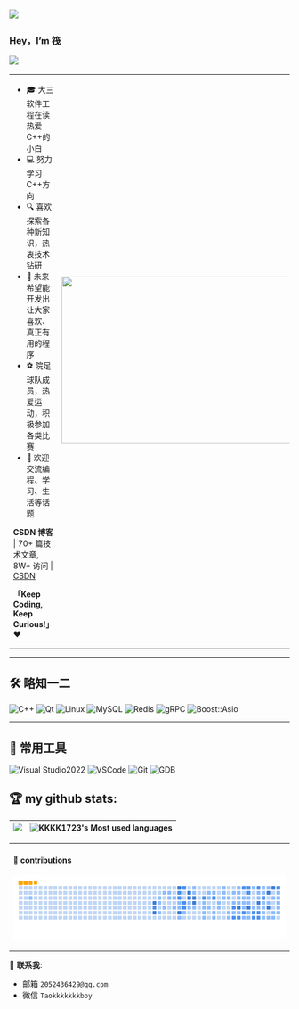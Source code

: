 ###  <img src="https://media.giphy.com/media/hvRJCLFzcasrR4ia7z/giphy.gif" width="25px">
### Hey，I’m 筏

![](https://img.shields.io/badge/dynamic/json?color=2bb24c&label=Feedly%20RSS&query=%24.data.totalSubs&url=https%3A%2F%2Fapi.spencerwoo.com%2Fsubstats%2F%3Fsource%3Dfeedly%26queryKey%3Dhttps%3A%2F%2Fchegva.com%2Ffeed%2F&logo=feedly)

<table>
<tr>
<td valign="top"  width="50%">

- 🎓 大三软件工程在读  热爱C++的小白
- 💻  努力学习C++方向  
- 🔍 喜欢探索各种新知识，热衷技术钻研  
- 🌱 未来希望能开发出让大家喜欢、真正有用的程序
- ⚽   院足球队成员，热爱运动，积极参加各类比赛  
- 💬 欢迎交流编程、学习、生活等话题  

**CSDN 博客** | 70+ 篇技术文章, 8W+ 访问 | [CSDN](https://blog.csdn.net/2401_87117051?spm=1000.2115.3001.5343) 

  **「Keep Coding, Keep Curious!」** ❤️
</td>
<td valign="center"  width="100%" height="100%">
<img src="https://github.com/anzhihe/anzhihe/blob/main/.github/workflows/Le%20Petit%20Prince.gif" width="500" height="300">
</td>
</tr>
</table>

<hr/>



## 🛠️ 略知一二

![C++](https://img.shields.io/badge/C++-00599C?logo=cplusplus&logoColor=white)
![Qt](https://img.shields.io/badge/Qt-41CD52?logo=qt&logoColor=white)
![Linux](https://img.shields.io/badge/Linux-FCC624?logo=linux&logoColor=black)
![MySQL](https://img.shields.io/badge/MySQL-4479A1?logo=mysql&logoColor=white)
![Redis](https://img.shields.io/badge/Redis-DC382D?logo=redis&logoColor=white)
![gRPC](https://img.shields.io/badge/gRPC-4285F4?logo=grpc&logoColor=white)
![Boost::Asio](https://img.shields.io/badge/Boost.Asio-FFDD00?logo=boost&logoColor=black)

---

## 🧰 常用工具

![Visual Studio2022](https://img.shields.io/badge/VS2022-5C2D91?logo=visualstudio&logoColor=white)
![VSCode](https://img.shields.io/badge/VS%20Code-007ACC?logo=visualstudiocode&logoColor=white)
![Git](https://img.shields.io/badge/Git-F05032?logo=git&logoColor=white)
![GDB](https://img.shields.io/badge/GDB-000000?logo=gnu&logoColor=white)

## 🏆 **my github stats:**

|![](https://github-profile-summary-cards.vercel.app/api/cards/profile-details?username=KKKK1723&theme=default)|![KKKK1723's Most used languages](https://github-readme-stats.vercel.app/api/top-langs/?username=KKKK1723&layout=compact&hide_border=true&langs_count=10&theme=default)|
|-|-|


<table>
<tr>
<td valign="top"  width="50%">

#### 🐍 contributions

![](https://raw.githubusercontent.com/KKKK1723/KKKK1723/output/docker/github-contribution-grid-snake.gif)



</td>
</tr>
</table>

📧 **联系我**: 
 - 邮箱 `2052436429@qq.com`
 - 微信 `Taokkkkkkkboy`
